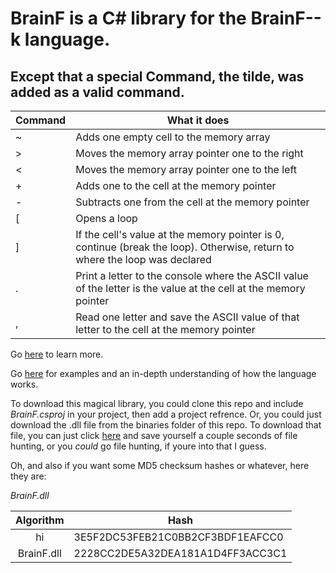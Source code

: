 # BrainF is a C# library for the BrainF--k language.
## Except that a special Command, the tilde, was added as a valid command.

| Command 	| What it does                                                                                                                	|
|---------	|-----------------------------------------------------------------------------------------------------------------------------	|
| ~ 	| Adds one empty cell to the memory array                                                                                     	|
|    >    	| Moves the memory array pointer one to the right                                                                             	|
|    <    	| Moves the memory array pointer one to the left                                                                              	|
|    +    	| Adds one to the cell at the memory pointer                                                                                  	|
|    -    	| Subtracts one from the cell at the memory pointer                                                                           	|
|    [    	| Opens a loop                                                                                                                	|
|    ]    	| If the cell's value at the memory pointer is 0, continue (break the loop). Otherwise, return to where the loop was declared 	|
|    .    	| Print a letter to the console where the ASCII value of the letter is the value at the cell at the memory pointer            	|
|    ,    	| Read one letter and save the ASCII value of that letter to the cell at the memory pointer                                   	|

Go [here](https://en.wikipedia.org/wiki/Brainfuck) to learn more.

Go [here](https://esolangs.org/wiki/Brainfuck) for examples and an in-depth understanding of how the language works.

To download this magical library, you could clone this repo and include *BrainF.csproj* in your project, then add a project refrence. 
Or, you could just download the .dll file from the binaries folder of this repo. To download that file, you can just click [here](https://github.com/erwijet/BrainF/raw/master/BrainF/bin/Debug/BrainF.dll) and save yourself a couple seconds of file hunting, or you *could* go file hunting, if youre into that I guess.

Oh, and also if you want some MD5 checksum hashes or whatever, here they are:

*BrainF.dll*

| Algorithm | Hash                                      |
|:---------:| ----------------------------------------- |
|  hi | 3E5F2DC53FEB21C0BB2CF3BDF1EAFCC0 |
| BrainF.dll    | 2228CC2DE5A32DEA181A1D4FF3ACC3C1 |
